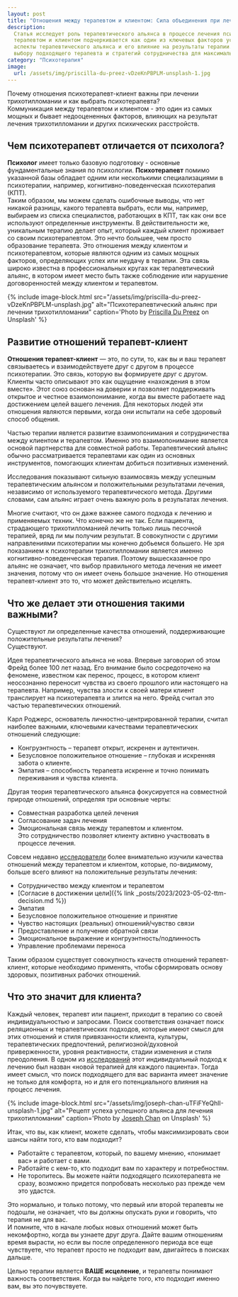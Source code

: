 ```yaml
---
layout: post
title: "Отношения между терапевтом и клиентом: Сила объединения при лечении трихотилломании"
description:
  Статья исследует роль терапевтического альянса в процессе лечения психических расстройств. Важность связи между
  терапевтом и клиентом подчеркивается как один из ключевых факторов успешного исцеления. Авторы обсуждают различные
  аспекты терапевтического альянса и его влияние на результаты терапии. Кроме того, предоставляются рекомендации по
  выбору подходящего терапевта и стратегий сотрудничества для максимальной эффективности лечения.
category: "Психотерапия"
image:
  url: /assets/img/priscilla-du-preez-vDzeKnPBPLM-unsplash-1.jpg
---
```


Почему отношения психотерапевт-клиент важны при лечении трихотилломании и как выбрать психотерапевта?  
Коммуникация между терапевтом и клиентом - это один из самых мощных и бывает недооцененных факторов, 
влияющих на результат лечения трихотилломании и других психических расстройств.

## Чем психотерапевт отличается от психолога?

**Психолог** имеет только базовую подготовку - основные фундаментальные знания по психологии.
**Психотерапевт** помимо указанной базы обладает одним или несколькими специализациями в психотерапии, 
например, когнитивно-поведенческая психотерапия (КПТ).  
Таким образом, мы можем сделать ошибочные выводы, что нет никакой разницы, какого терапевта выбрать, 
если мы, например, выбираем из списка специалистов, работающих в КПТ, так как они все используют определенные инструменты.
В действительности же, уникальным терапию делает опыт, который каждый клиент проживает со своим психотерапевтом. 
Это нечто большее, чем просто образование терапевта. Это отношения между клиентом и психотерапевтом, 
которые являются одним из самых мощных факторов, определяющих успех или неудачу в терапии. 
Эта связь широко известна в профессиональных кругах как терапевтический альянс, 
в котором имеет место быть также соблюдение или нарушение договоренностей между клиентом и терапевтом.

{% include image-block.html
src="/assets/img/priscilla-du-preez-vDzeKnPBPLM-unsplash.jpg"
alt="Психотерапевтический альянс при лечении трихотилломании"
caption='Photo by <a href="https://unsplash.com/@priscilladupreez" rel="nofollow">Priscilla Du Preez</a> on Unsplash'
%}

## Развитие отношений терапевт-клиент

**Отношения терапевт-клиент** — это, по сути, то, как вы и ваш терапевт связываетесь и взаимодействуете 
друг с другом в процессе психотерапии. Это связь, которую вы формируете друг с другом. Клиенты часто 
описывают это как ощущение «нахождения в этом вместе». Этот союз основан на доверии и позволяет поддерживать 
открытое и честное взаимопонимание, когда вы вместе работаете над достижением целей вашего лечения. 
Для некоторых людей эти отношения являются первыми, когда они испытали на себе здоровый способ общения.

Частью терапии является развитие взаимопонимания и сотрудничества между клиентом и терапевтом. Именно это 
взаимопонимание является основой партнерства для совместной работы. Терапевтический альянс обычно 
рассматривается терапевтами как один из основных инструментов, помогающих клиентам добиться позитивных изменений.

Исследования показывают сильную взаимосвязь между успешным терапевтическим альянсом и положительными 
результатами лечения, независимо от используемого терапевтического метода. Другими словами, сам альянс 
играет очень важную роль в результатах лечения.  

Многие считают, что он даже важнее самого подхода к лечению и применяемых техник. Что конечно 
же не так. Если пациента, страдающего трихотилломанией лечить только лишь песочной терапией, вряд 
ли мы получим результат. В совокупности с другими направлениями психотерапии мы конечно добьемся 
большего. Не зря показанием к психотерапии трихотилломании является именно когнитивно-поведенческая терапия.
Поэтому вышесказанное про альянс не означает, что выбор правильного метода лечения не имеет значения, 
потому что он имеет очень большое значение. Но отношения терапевт-клиент это то, что может действительно исцелять.

## Что же делает эти отношения такими важными?

Существуют ли определенные качества отношений, поддерживающие положительные результаты лечения?  
Существуют.

Идея терапевтического альянса не нова. Впервые заговорил об этом Фрейд более 100 лет назад. 
Его внимание было сосредоточено на феномене, известном как перенос, процесс, в котором клиент неосознанно 
переносит чувства из своего прошлого  или настоящего на терапевта. Например, чувства злости к своей 
матери клиент транслирует на психотерапевта и злится на него. Фрейд считал это частью терапевтических отношений.

Карл Роджерс, основатель личностно-центрированной терапии, считал наиболее важными, ключевыми качествами 
терапевтических отношений следующие:  
- Конгруэнтность – терапевт открыт, искренен и аутентичен. 
- Безусловное положительное отношение – глубокая и искренняя забота о клиенте.
- Эмпатия – способность терапевта искренне и точно понимать переживания и чувства клиента.

Другая теория терапевтического альянса фокусируется на совместной природе отношений, определяя три основные черты:  
- Совместная разработка целей лечения
- Согласование задач лечения
- Эмоциональная связь между терапевтом и клиентом.  
Это сотрудничество позволяет клиенту активно участвовать в процессе лечения.

Совсем недавно <a href="https://pubmed.ncbi.nlm.nih.gov/30335448/" rel="nofollow">исследователи</a> более 
внимательно изучили качества отношений между терапевтом и клиентом, 
которые, по-видимому, больше всего влияют на положительные результаты лечения:
- Сотрудничество между клиентом и терапевтом
- [Согласие в достижении цели]({% link _posts/2023/2023-05-02-ttm-decision.md %})
- Эмпатия
- Безусловное положительное отношение и принятие
- Чувство настоящих (реальных) отношений/чувство связи
- Предоставление и получение обратной связи
- Эмоциональное выражение и конгруэнтность/подлинность
- Управление проблемами переноса

Таким образом существует совокупность качеств отношений терапевт-клиент, которые необходимо применять, 
чтобы сформировать основу здоровых, позитивных рабочих отношений.

## Что это значит для клиента?   
Каждый человек, терапевт или пациент, приходит в терапию со своей индивидуальностью и запросами. 
Поиск соответствия означает поиск реляционных и терапевтических подходов, которые имеют смысл для этих 
отношений и стиля привязанности клиента, культуры, терапевтических предпочтений, религиозной/духовной приверженности, 
уровня реактивности, стадии изменения и стиля преодоления.
В одном из <a href="https://onlinelibrary.wiley.com/doi/10.1002/jclp.22678" rel="nofollow">исследований</a> этот 
индивидуальный подход к лечению был назван «новой терапией для каждого пациента». Тогда имеет смысл, что поиск 
подходящего для вас варианта имеет значение не только для комфорта, но и для его потенциального влияния на процесс лечения.

{% include image-block.html
src="/assets/img/joseph-chan-uTFiFYeQhlI-unsplash-1.jpg"
alt="Рецепт успеха успешного альянса для лечения трихотилломании"
caption='Photo by <a href="https://unsplash.com/@yulokchan" rel="nofollow">Joseph Chan</a> on Unsplash'
%}

Итак, что вы, как клиент, можете сделать, чтобы максимизировать свои шансы найти того, кто вам подходит?

- Работайте с терапевтом, который, по вашему мнению, «понимает вас» и работает с вами.
- Работайте с кем-то, кто подходит вам по характеру и потребностям.
- Не торопитесь. Вы можете найти подходящего психотерапевта не сразу, возможно придется попробовать несколько раз прежде чем это удастся.  

Это нормально, и только потому, что первый или второй терапевты не подошли, не означает, что вы должны опускать руки и говорить, что терапия не для вас.  
И помните, что в начале любых новых отношений может быть некомфортно, когда вы узнаете друг друга. 
Дайте вашим отношениям время вырасти, но если вы после определенного периода все еще чувствуете, что 
терапевт просто не подходит вам,  двигайтесь в поисках дальше. 

Целью терапии является **ВАШЕ исцеление**, и терапевты понимают важность соответствия. Когда вы найдете 
того, кто подходит именно вам, вы это почувствуете.